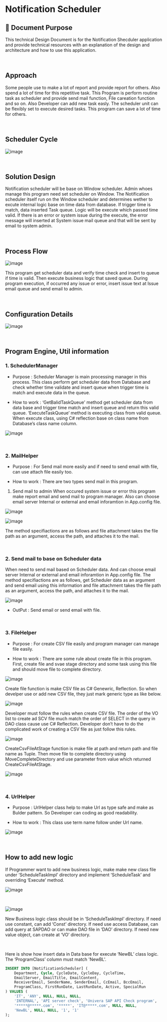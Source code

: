 Notification Scheduler
=============

:rocket: Document Purpose
-------------
This technical Design Document is for the Notification Shecduler application and provide technical resources with an explanation of the design and architecture and how to use this application.

<br/>

Approach
-------------
Some people use to make a lot of report and provide report for others. Also spend a lot of time for this repetitive task. This Program is perform routine task as scheduler and provide send mail function, File careation function and so on. Also Developer can add new task easly. The scheduler unit can be flexibly set to execute desired tasks. This program can save a lot of time for others.

<br/>

Scheduler Cycle
-------------

![image](https://user-images.githubusercontent.com/23304953/106612748-c8a57900-65ac-11eb-88ab-ab45852d7d22.png)

<br/>

Solution Design
-------------
Notification scheduler will be base on Window scheduler. Admin whoes manage this program need set scheduler on Window. The Notification scheduler itself run on the Window scheduler and determines wether to excute internal logic base on time data from database.
If trigger time is match, data inserted Task queue. Logic will be execute which passed time valid. If there is an error or system issue during the execute, the error message will inserted at System issue mail queue and that will be sent by email to system admin.

<br/>

Process Flow
-------------

![image](https://user-images.githubusercontent.com/23304953/106612974-0a362400-65ad-11eb-9156-55c2cbd9ff44.png)

This program get scheduler data and verify time check and insert to queue if time is valid. Then execute business logic that saved queue. During program execution, if occurred any issue or error, insert issue text at Issue email queue and send email to admin.

<br/>

Configuration Details
-------------

![image](https://user-images.githubusercontent.com/23304953/106613227-4ff2ec80-65ad-11eb-8217-9a4074f8cfd8.png)

<br/>

Program Engine, Util information
-------------

### 1. SchedulerManager 

-	Purpose : Scheduler Manager is main processing manager in this process. This class perform get scheduler data from Database and check whether time validate and insert queue when trigger time is match and execute data in the queue.

-	How to work : ‘GetBalidTaskQueue' method get scheduler data from data base and trigger time match and insert queue and return this valid queue. ‘ExecuteTaskQueue’ method is executing class from valid queue. When execute class, using C# reflection base on class name from Database’s class name column.

![image](https://user-images.githubusercontent.com/23304953/106613511-9e07f000-65ad-11eb-94c4-031f3115ce8d.png)

<br/>

### 2. MailHelper

-	Purpose : For Send mail more easily and if need to send email with file, can use attach file easily too.

-	How to work : There are two types send mail in this program.

1.	Send mail to admin
When occured system issue or error this program make report email and send mail to program manager. Also can choose email server Internal or external and email inforamtion in App.config file.

![image](https://user-images.githubusercontent.com/23304953/106615044-61d58f00-65af-11eb-9998-6542b1839fcd.png)

![image](https://user-images.githubusercontent.com/23304953/106615764-2091af00-65b0-11eb-9154-235b1204fe60.png)

The method specifiactions are as follows and file attachment takes the file path as an argument, access the path, and attaches it to the mail.

<br/>

### 2. Send mail to base on Scheduler data

When need to send mail based on Scheduler data. And can choose email server Internal or external and email inforamtion in App.config file.
The method specifiactions are as follows, get Scheduler data as an argument and send email using this information and file attachment takes the file path as an argument, access the path, and attaches it to the mail.

![image](https://user-images.githubusercontent.com/23304953/106616005-651d4a80-65b0-11eb-8c2f-875d6bfc38b0.png)

-	OutPut : Send email or send email with file.

<br/>

### 3. FileHelper

-	Purpose : For create CSV file easily and program manager can manage file easily.

-	How to work : There are some rule about create file in this program. First, create file and svae stage directory and some task using this file and should move file to complete directory.

![image](https://user-images.githubusercontent.com/23304953/106616166-95fd7f80-65b0-11eb-80ad-1c77e1f7bcca.png)

Create file function is make CSV file as C# Genewric, Reflection. So when develper use or add new CSV file, they just mark generic type as like below.

![image](https://user-images.githubusercontent.com/23304953/106616208-a4e43200-65b0-11eb-99c8-fe5a6c1d4daa.png)

Developer must follow the rules when create CSV file. 
The order of the VO list to create ad SCV file much match the order of SELECT in the query in DAO class cause use C# Reflection. Developer don’t have to do the complicated work of creating a CSV file as just follow this rules.

![image](https://user-images.githubusercontent.com/23304953/106616282-bb8a8900-65b0-11eb-8fb3-3eb924319720.png)

CreateCsvFileAtStage function is make file at path and return path and file name as Tuple.
Then move file to complete directory using MoveCompleteDirectory and use parameter from value which returned CreateCsvFileAtStage.

![image](https://user-images.githubusercontent.com/23304953/106616346-cd6c2c00-65b0-11eb-96b7-6f4ebc13855e.png)

<br/>

### 4. UrlHelper

-	Purpose : UrlHelper class help to make Url as type safe and make as Bulder pattern. So Developer can coding as good readability.

-	How to work : This class use term name follow under Url name.

![image](https://user-images.githubusercontent.com/23304953/106616529-01475180-65b1-11eb-84bf-9248b68fdb37.png)

<br/>

## How to add new logic

If Programmer want to add new business logic, make make new class file under ‘ScheduleTaskImpl’ directory and implement ‘ScheduleTask’ and overriding ‘Execute’ method.

![image](https://user-images.githubusercontent.com/23304953/106616820-508d8200-65b1-11eb-9bdf-f52020dcc939.png)

<br/>

![image](https://user-images.githubusercontent.com/23304953/106616862-5e430780-65b1-11eb-868d-c5fd2bc71124.png)

New Business logic class should be in ‘ScheduleTaskImpl’ directory. 
If need use constant, can add ‘Const’ directory.
If need use access Database, can add query at SAPDAO or can make DAO file in ‘DAO’ directory.
If need new value object, can create at ‘VO’ directory.

<br/>

Here is show how insert data in Data base for execute ‘NewBL’ class logic. The ‘ProgramClass’ column must match 'NewBL'.

```Sql
INSERT INTO [NotificationScheduler] (
    Department, Cycle, CycleDate, CycleDay, CycleTime, 
    EmailServer, EmailTitle, EmailContent, 
    ReceiverEmail, SenderName, SenderEmail, CcEmail, BccEmail, 
    ProgramClass, FirstRunDate, LastRunDate, Active, SpecialRun
) VALUES ( 
    'IT', 'ANY', NULL, NULL, NULL, 
    'INTERNAL', 'API server check', 'Univera SAP API Check program', 
    '*****@*****.com', '*****', 'IT@*****.com', NULL, NULL, 
    'NewBL', NULL, NULL, '1', '1'
); 
```
